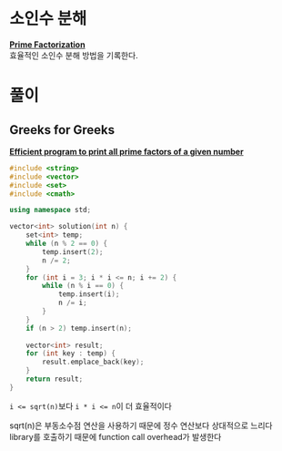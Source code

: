 # 소인수 분해

**[ Prime Factorization ](/2_Math/number/6_Number_Theory.md/#3-prime-factorization-소인수-분해-prime-decomposition-)**    
효율적인 소인수 분해 방법을 기록한다.

# 풀이
## Greeks for Greeks
**[Efficient program to print all prime factors of a given number](https://www.geeksforgeeks.org/print-all-prime-factors-of-a-given-number/)**   
```cpp
#include <string>
#include <vector>
#include <set>
#include <cmath>

using namespace std;

vector<int> solution(int n) {
    set<int> temp;
    while (n % 2 == 0) {
        temp.insert(2);
        n /= 2;
    }
    for (int i = 3; i * i <= n; i += 2) {
        while (n % i == 0) {
            temp.insert(i);
            n /= i;
        }
    }
    if (n > 2) temp.insert(n);
    
    vector<int> result;
    for (int key : temp) {
        result.emplace_back(key);
    }
    return result;
}
```
`i <= sqrt(n)`보다 `i * i <= n`이 더 효율적이다   

sqrt(n)은 부동소수점 연산을 사용하기 때문에 정수 연산보다 상대적으로 느리다   
library를 호출하기 때문에 function call overhead가 발생한다   